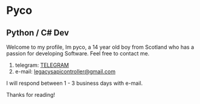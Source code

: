 # Pyco
## Python / C# Dev

Welcome to my profile, Im pyco, a 14 year old boy from Scotland who has a passion for developing Software.
Feel free to contact me.

1. telegram: [TELEGRAM](https://t.me/pyco_official)
2. e-mail: legacysapicontroller@gmail.com

I will respond between 1 - 3 business days with e-mail.

Thanks for reading!
